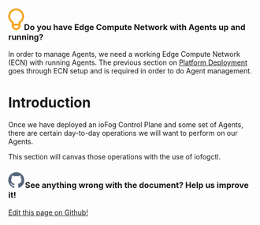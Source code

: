 <aside class="notifications tip">
  <h3><img src="/images/icos/ico-tip.svg" alt="">Do you have Edge Compute Network with Agents up and running?</h3>
  <p>In order to manage Agents, we need a working Edge Compute Network (ECN) with running Agents. The previous section on <a href="../platform-deployment/introduction.html">Platform Deployment</a> goes through ECN setup and is required in order to do Agent management.</p>
</aside>

# Introduction

Once we have deployed an ioFog Control Plane and some set of Agents, there are certain day-to-day operations we will want to perform on our Agents.

This section will canvas those operations with the use of iofogctl.

<aside class="notifications contribute">
  <h3><img src="/images/icos/ico-github.svg" alt="">See anything wrong with the document? Help us improve it!</h3>
  <a href="https://github.com/eclipse-iofog/iofog.org/edit/develop/content/docs/2/agent-management/introduction.md"
    target="_blank">
    <p>Edit this page on Github!</p>
  </a>
</aside>
